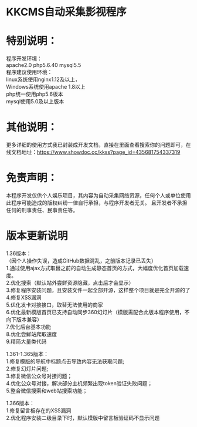 # KKCMS自动采集影视程序

# 特别说明：    
  程序开发环境：  
    apache2.0  php5.6.40  mysql5.5  
    程序建议使用环境：  
  linux系统使用nginx1.12及以上，  
  Windows系统使用apache 1.8以上  
  php统一使用php5.6版本  
  mysql使用5.0及以上版本  
  
  
# 其他说明：  
  更多详细的使用方式我已封装成开发文档，直接在里面查看搜索你的问题即可，在线文档地址：https://www.showdoc.cc/kkss?page_id=435681754337319  
  
# 免责声明：  
  本程序开发仅供个人娱乐项目，其内容为自动采集网络资源，任何个人或单位使用此程序可能造成的版权纠纷一律自行承担，与程序开发者无关。
  且开发者不承担任何的刑事责任、民事责任等。
  
    
# 版本更新说明  
  1.36版本：  
  （因个人操作失误，造成GitHub数据混乱，之前版本记录已丢失）  
  1.通过使用ajax方式取替之前的自动生成静态首页的方式，大幅度优化首页加载速度。  
  2.优化搜索（默认站外尝鲜资源隐藏，点击后才会显示）  
  3.修复程序安装问题，且安装文件一起全部开源，这样整个项目就是完全开源的了  
  4.修复XSS漏洞  
  5.优化发卡对接接口，取替无法使用的商家  
  6.优化最新模版首页已支持自动同步360幻灯片（模版需配合此版本程序使用，不向下版本兼容）  
  7.优化后台基本功能  
  8.优化尝鲜站爬取速度  
  9.精简大量类代码  
  
  1.361-1.365版本：  
    1.修复模版的导航中标题点击导致内容无法获取问题;  
    2.修复幻灯片问题;  
    3.修复微信公众号对接问题；  
    4.优化公众号对接，解决部分主机频繁出现token验证失败问题；  
    5.整合微信搜索和web站搜索功能；  
      
  1.366版本：  
    1.修复留言板存在的XSS漏洞  
    2.优化程序安装二级目录下时，默认模版中留言板验证码不显示问题
    
  
